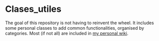 # Clases_utiles
The goal of this repository is not having to reinvent the wheel. It includes some personal classes to add common functionalities, organised by categories. Most (if not all) are included in [my personal wiki](http://aitorrod.wikidot.com/glossary).
